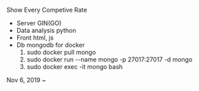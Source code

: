 Show Every Competive Rate

* Server GIN(GO)
* Data analysis python
* Front html, js
* Db mongodb for docker
	1. sudo docker pull mongo
	2. sudo docker run --name mongo -p 27017:27017 -d mongo
	3. sudo docker exec -it mongo bash


Nov 6, 2019 ~
